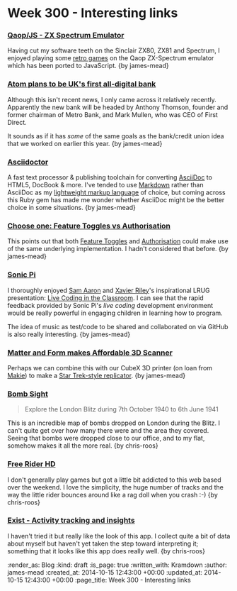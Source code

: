 Week 300 - Interesting links
============================

### [Qaop/JS - ZX Spectrum Emulator](http://torinak.com/qaop/info)

Having cut my software teeth on the Sinclair ZX80, ZX81 and Spectrum, I enjoyed playing some [retro games](http://torinak.com/qaop/games) on the Qaop ZX-Spectrum emulator which has been ported to JavaScript. {by james-mead}


### [Atom plans to be UK's first all-digital bank](http://www.theguardian.com/money/2014/apr/09/atom-digital-bank-metro-first-direct)

Although this isn't recent news, I only came across it relatively recently. Apparently the new bank will be headed by Anthony Thomson, founder and former chairman of Metro Bank, and Mark Mullen, who was CEO of First Direct.

It sounds as if it has _some_ of the same goals as the bank/credit union idea that we worked on earlier this year. {by james-mead}


### [Asciidoctor](http://asciidoctor.org/)

A fast text processor & publishing toolchain for converting [AsciiDoc](http://www.methods.co.nz/asciidoc/) to HTML5, DocBook & more. I've tended to use [Markdown](http://daringfireball.net/projects/markdown/) rather than AsciiDoc as my [lightweight markup language](http://en.wikipedia.org/wiki/Lightweight_markup_language) of choice, but coming across this Ruby gem has made me wonder whether AsciiDoc might be the better choice in some situations. {by james-mead}


### [Choose one: Feature Toggles vs Authorisation](http://code.joejag.com/2014/feature-toggles-vs-authorisation.html)

This points out that both [Feature Toggles](http://martinfowler.com/bliki/FeatureToggle.html) and [Authorisation](http://en.wikipedia.org/wiki/Authorization) could make use of the same underlying implementation. I hadn't considered that before. {by james-mead}


### [Sonic Pi](http://sonic-pi.net/)

I thoroughly enjoyed [Sam Aaron](http://sam.aaron.name/) and [Xavier Riley](http://xavierriley.co.uk/)'s inspirational LRUG presentation: [Live Coding in the Classroom](https://skillsmatter.com/skillscasts/5809-live-coding-in-the-classroom). I can see that the rapid feedback provided by Sonic Pi's _live coding_ development environment would be really powerful in engaging children in learning how to program.

The idea of music as test/code to be shared and collaborated on via GitHub is also really interesting. {by james-mead}


### [Matter and Form makes Affordable 3D Scanner](http://3dprintingindustrynews.com/matter-form-makes-affordable-3d-scanner/)

Perhaps we can combine this with our CubeX 3D printer (on loan from [Makie](http://mymakie.com/)) to make a [Star Trek-style replicator](http://en.wikipedia.org/wiki/Replicator_(Star_Trek)). {by james-mead}


### [Bomb Sight](http://bombsight.org/)

> Explore the London Blitz during 7th October 1940 to 6th June 1941

This is an incredible map of bombs dropped on London during the Blitz. I can't quite get over how many there were and the area they covered. Seeing that bombs were dropped close to our office, and to my flat, somehow makes it all the more real. {by chris-roos}


### [Free Rider HD](http://www.freeriderhd.com/)

I don't generally play games but got a little bit addicted to this web based over the weekend. I love the simplicity, the huge number of tracks and the way the little rider bounces around like a rag doll when you crash :-) {by chris-roos}


### [Exist - Activity tracking and insights](https://exist.io/)

I haven't tried it but really like the look of this app. I collect quite a bit of data about myself but haven't yet taken the step toward interpreting it; something that it looks like this app does really well. {by chris-roos}

:render_as: Blog
:kind: draft
:is_page: true
:written_with: Kramdown
:author: james-mead
:created_at: 2014-10-15 12:43:00 +00:00
:updated_at: 2014-10-15 12:43:00 +00:00
:page_title: Week 300 - Interesting links
